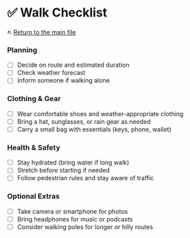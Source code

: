 # ✅ Walk Checklist

↖️ [Return to the main file](../README.md)

### Planning

- [ ] Decide on route and estimated duration  
- [ ] Check weather forecast  
- [ ] Inform someone if walking alone  

### Clothing & Gear

- [ ] Wear comfortable shoes and weather-appropriate clothing  
- [ ] Bring a hat, sunglasses, or rain gear as needed  
- [ ] Carry a small bag with essentials (keys, phone, wallet)  

### Health & Safety

- [ ] Stay hydrated (bring water if long walk)  
- [ ] Stretch before starting if needed  
- [ ] Follow pedestrian rules and stay aware of traffic  

### Optional Extras

- [ ] Take camera or smartphone for photos  
- [ ] Bring headphones for music or podcasts  
- [ ] Consider walking poles for longer or hilly routes  
